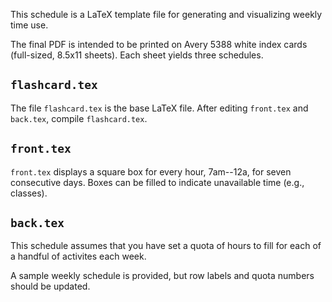This schedule is a LaTeX template file for generating and visualizing
weekly time use.

The final PDF is intended to be printed on Avery 5388 white index
cards (full-sized, 8.5x11 sheets). Each sheet yields three schedules.

## `flashcard.tex`
The file `flashcard.tex` is the base LaTeX file. After editing
`front.tex` and `back.tex`, compile `flashcard.tex`.

## `front.tex`
`front.tex` displays a square box for every hour, 7am--12a, for seven
consecutive days. Boxes can be filled to indicate unavailable time
(e.g., classes).

## `back.tex`
This schedule assumes that you have set a quota of hours to fill for
each of a handful of activites each week.

A sample weekly schedule is provided, but row labels and quota numbers
should be updated.

